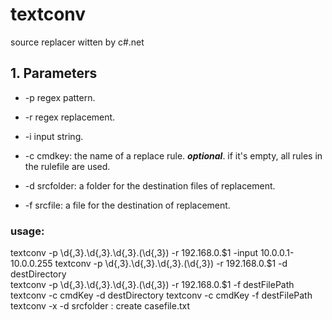 ﻿# textconv
source replacer witten by c#.net

## 1. Parameters
 - -p regex pattern.
 - -r regex replacement.
 - -i input string.

 - -c cmdkey: the name of a replace rule.  ***optional***. if it's empty, all rules in the rulefile are used.
 - -d srcfolder: a folder for the destination files of replacement.
 - -f srcfile: a file for the destination of replacement.

 
### usage:  
   textconv -p \d{,3}.\d{,3}.\d{,3}.(\d{,3}) -r 192.168.0.$1 -input 10.0.0.1-10.0.0.255    
   textconv -p \d{,3}.\d{,3}.\d{,3}.(\d{,3}) -r 192.168.0.$1 -d destDirectory  
   textconv -p \d{,3}.\d{,3}.\d{,3}.(\d{,3}) -r 192.168.0.$1 -f destFilePath  
   textconv -c cmdKey -d destDirectory
   textconv -c cmdKey -f destFilePath
   textconv -x -d srcfolder		: create casefile.txt